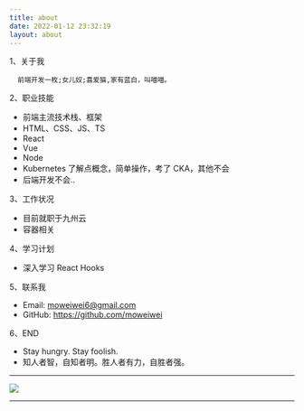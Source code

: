 ```yaml
---
title: about
date: 2022-01-12 23:32:19
layout: about
---
```


1、关于我

```text
  前端开发一枚;女儿奴;喜爱猫,家有蓝白，叫喵喵。
```

2、职业技能

- 前端主流技术栈、框架
- HTML、CSS、JS、TS
- React
- Vue
- Node
- Kubernetes 了解点概念，简单操作，考了 CKA，其他不会
- 后端开发不会..

3、工作状况

- 目前就职于九州云
- 容器相关

4、学习计划

- 深入学习 React Hooks

5、联系我

- Email: moweiwei6@gmail.com
- GitHub: https://github.com/moweiwei

6、END

- Stay hungry. Stay foolish.
- 知人者智，自知者明。胜人者有力，自胜者强。

---

![](/img/miaomiao.JPG)

---
